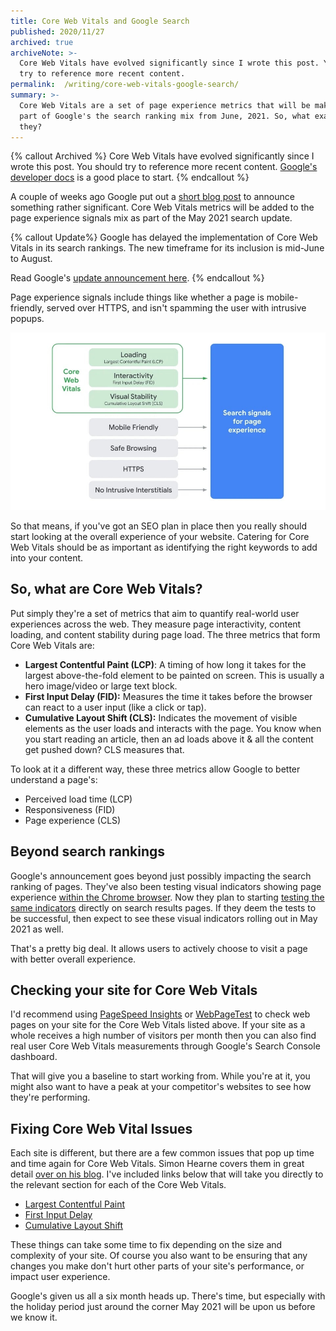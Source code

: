 ```yaml
---
title: Core Web Vitals and Google Search
published: 2020/11/27
archived: true
archiveNote: >-
  Core Web Vitals have evolved significantly since I wrote this post. You should
  try to reference more recent content.
permalink:  /writing/core-web-vitals-google-search/
summary: >-
  Core Web Vitals are a set of page experience metrics that will be making up
  part of Google's the search ranking mix from June, 2021. So, what exactly are
  they?
---
```


{% callout Archived %}
Core Web Vitals have evolved significantly since I wrote this post. You should try to reference more recent content. [Google's developer docs](https://developers.google.com/search/docs/appearance/core-web-vitals) is a good place to start.
{% endcallout %}

A couple of weeks ago Google put out a [short blog post](https://developers.google.com/search/blog/2020/11/timing-for-page-experience) to announce something rather significant. Core Web Vitals metrics will be added to the page experience signals mix as part of the May 2021 search update.

{% callout Update%}
Google has delayed the implementation of Core Web Vitals in its search rankings. The new timeframe for its inclusion is mid-June to August.

Read Google's [update announcement here](https://developers.google.com/search/blog/2021/04/more-details-page-experience).
{% endcallout %}

Page experience signals include things like whether a page is mobile-friendly, served over HTTPS, and isn't spamming the user with intrusive popups.

![A diagram illustrating the components of Search’s signal for page experience.](../../public/img/blog/c8abad6da1db91f7596092cae6c203133e752998-960x540.jpeg "Image from Google showing page experience signals for search.")

So that means, if you've got an SEO plan in place then you really should start looking at the overall experience of your website. Catering for Core Web Vitals should be as important as identifying the right keywords to add into your content.

## So, what are Core Web Vitals?

Put simply they're a set of metrics that aim to quantify real-world user experiences across the web. They measure page interactivity, content loading, and content stability during page load. The three metrics that form Core Web Vitals are:

- **Largest Contentful Paint (LCP)**: A timing of how long it takes for the largest above-the-fold element to be painted on screen. This is usually a hero image/video or large text block.
- **First Input Delay (FID):** Measures the time it takes before the browser can react to a user input (like a click or tap).
- **Cumulative Layout Shift (CLS):** Indicates the movement of visible elements as the user loads and interacts with the page. You know when you start reading an article, then an ad loads above it & all the content get pushed down? CLS measures that.

To look at it a different way, these three metrics allow Google to better understand a page's:

- Perceived load time (LCP)
- Responsiveness (FID)
- Page experience (CLS)

## Beyond search rankings

Google's announcement goes beyond just possibly impacting the search ranking of pages. They've also been testing visual indicators showing page experience [within the Chrome browser](https://blog.chromium.org/2020/08/highlighting-great-user-experiences-on.html). Now they plan to starting [testing the same indicators](https://developers.google.com/search/blog/2020/11/timing-for-page-experience#a-new-way-of-highlighting-great-experiences-in-google-search) directly on search results pages. If they deem the tests to be successful, then expect to see these visual indicators rolling out in May 2021 as well.

That's a pretty big deal. It allows users to actively choose to visit a page with better overall experience.

## Checking your site for Core Web Vitals

I'd recommend using [PageSpeed Insights](https://developers.google.com/speed/pagespeed/insights/) or [WebPageTest](https://webpagetest.org/) to check web pages on your site for the Core Web Vitals listed above. If your site as a whole receives a high number of visitors per month then you can also find real user Core Web Vitals measurements through Google's Search Console dashboard.

That will give you a baseline to start working from. While you're at it, you might also want to have a peak at your competitor's websites to see how they're performing.

## Fixing Core Web Vital Issues

Each site is different, but there are a few common issues that pop up time and time again for Core Web Vitals. Simon Hearne covers them in great detail [over on his blog](https://simonhearne.com/2020/core-web-vitals/). I've included links below that will take you directly to the relevant section for each of the Core Web Vitals.

- [Largest Contentful Paint](https://simonhearne.com/2020/core-web-vitals/#largest-contentful-paint-lcp)
- [First Input Delay](https://simonhearne.com/2020/core-web-vitals/#first-input-delay-fid)
- [Cumulative Layout Shift](https://simonhearne.com/2020/core-web-vitals/#cumulative-layout-shift-cls)

These things can take some time to fix depending on the size and complexity of your site. Of course you also want to be ensuring that any changes you make don't hurt other parts of your site's performance, or impact user experience.

Google's given us all a six month heads up. There's time, but especially with the holiday period just around the corner May 2021 will be upon us before we know it.

